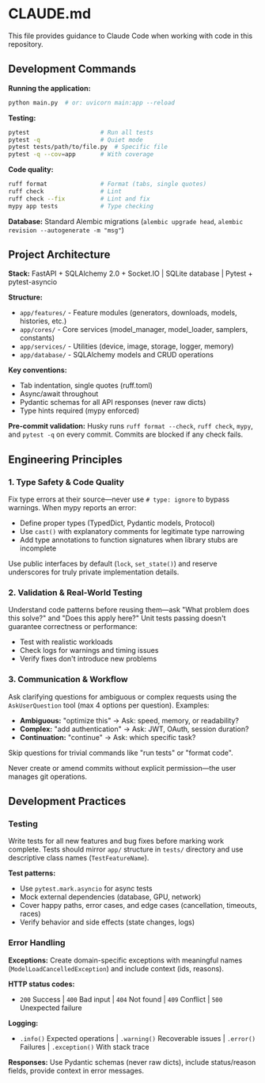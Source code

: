 # CLAUDE.md

This file provides guidance to Claude Code when working with code in this repository.

## Development Commands

**Running the application:**
```bash
python main.py  # or: uvicorn main:app --reload
```

**Testing:**
```bash
pytest                    # Run all tests
pytest -q                 # Quiet mode
pytest tests/path/to/file.py  # Specific file
pytest -q --cov=app       # With coverage
```

**Code quality:**
```bash
ruff format               # Format (tabs, single quotes)
ruff check                # Lint
ruff check --fix          # Lint and fix
mypy app tests            # Type checking
```

**Database:** Standard Alembic migrations (`alembic upgrade head`, `alembic revision --autogenerate -m "msg"`)

## Project Architecture

**Stack:** FastAPI + SQLAlchemy 2.0 + Socket.IO | SQLite database | Pytest + pytest-asyncio

**Structure:**
- `app/features/` - Feature modules (generators, downloads, models, histories, etc.)
- `app/cores/` - Core services (model_manager, model_loader, samplers, constants)
- `app/services/` - Utilities (device, image, storage, logger, memory)
- `app/database/` - SQLAlchemy models and CRUD operations

**Key conventions:**
- Tab indentation, single quotes (ruff.toml)
- Async/await throughout
- Pydantic schemas for all API responses (never raw dicts)
- Type hints required (mypy enforced)

**Pre-commit validation:** Husky runs `ruff format --check`, `ruff check`, `mypy`, and `pytest -q` on every commit. Commits are blocked if any check fails.

## Engineering Principles

### 1. Type Safety & Code Quality

Fix type errors at their source—never use `# type: ignore` to bypass warnings. When mypy reports an error:
- Define proper types (TypedDict, Pydantic models, Protocol)
- Use `cast()` with explanatory comments for legitimate type narrowing
- Add type annotations to function signatures when library stubs are incomplete

Use public interfaces by default (`lock`, `set_state()`) and reserve underscores for truly private implementation details.

### 2. Validation & Real-World Testing

Understand code patterns before reusing them—ask "What problem does this solve?" and "Does this apply here?" Unit tests passing doesn't guarantee correctness or performance:
- Test with realistic workloads
- Check logs for warnings and timing issues
- Verify fixes don't introduce new problems

### 3. Communication & Workflow

Ask clarifying questions for ambiguous or complex requests using the `AskUserQuestion` tool (max 4 options per question). Examples:
- **Ambiguous:** "optimize this" → Ask: speed, memory, or readability?
- **Complex:** "add authentication" → Ask: JWT, OAuth, session duration?
- **Continuation:** "continue" → Ask: which specific task?

Skip questions for trivial commands like "run tests" or "format code".

Never create or amend commits without explicit permission—the user manages git operations.

## Development Practices

### Testing

Write tests for all new features and bug fixes before marking work complete. Tests should mirror `app/` structure in `tests/` directory and use descriptive class names (`TestFeatureName`).

**Test patterns:**
- Use `pytest.mark.asyncio` for async tests
- Mock external dependencies (database, GPU, network)
- Cover happy paths, error cases, and edge cases (cancellation, timeouts, races)
- Verify behavior and side effects (state changes, logs)

### Error Handling

**Exceptions:** Create domain-specific exceptions with meaningful names (`ModelLoadCancelledException`) and include context (ids, reasons).

**HTTP status codes:**
- `200` Success | `400` Bad input | `404` Not found | `409` Conflict | `500` Unexpected failure

**Logging:**
- `.info()` Expected operations | `.warning()` Recoverable issues | `.error()` Failures | `.exception()` With stack trace

**Responses:** Use Pydantic schemas (never raw dicts), include status/reason fields, provide context in error messages.
